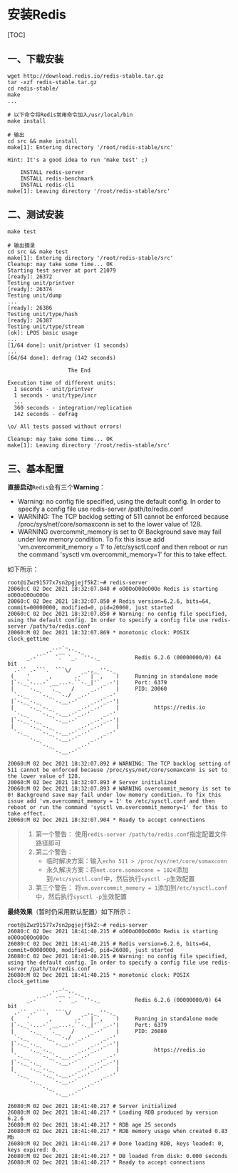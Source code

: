 # 安装Redis

[TOC]

## 一、下载安装

``````shell
wget http://download.redis.io/redis-stable.tar.gz
tar -xzf redis-stable.tar.gz
cd redis-stable/
make
...
``````

```shell
# 以下命令将Redis常用命令加入/usr/local/bin
make install

# 输出
cd src && make install
make[1]: Entering directory '/root/redis-stable/src'

Hint: It's a good idea to run 'make test' ;)

    INSTALL redis-server
    INSTALL redis-benchmark
    INSTALL redis-cli
make[1]: Leaving directory '/root/redis-stable/src'
```

## 二、测试安装

```shell
make test

# 输出摘录
cd src && make test
make[1]: Entering directory '/root/redis-stable/src'
Cleanup: may take some time... OK
Starting test server at port 21079
[ready]: 26372
Testing unit/printver
[ready]: 26374
Testing unit/dump
...
[ready]: 26386
Testing unit/type/hash
[ready]: 26387
Testing unit/type/stream
[ok]: LPOS basic usage
...
[1/64 done]: unit/printver (1 seconds)
...
[64/64 done]: defrag (142 seconds)

                   The End

Execution time of different units:
  1 seconds - unit/printver
  1 seconds - unit/type/incr
  ...
  360 seconds - integration/replication
  142 seconds - defrag

\o/ All tests passed without errors!

Cleanup: may take some time... OK
make[1]: Leaving directory '/root/redis-stable/src'
```

## 三、基本配置

**直接启动**`Redis`会有三个**Warning**：

-   Warning: no config file specified, using the default config. In order to specify a config file use redis-server /path/to/redis.conf
-   WARNING: The TCP backlog setting of 511 cannot be enforced because /proc/sys/net/core/somaxconn is set to the lower value of 128.
-   WARNING overcommit_memory is set to 0! Background save may fail under low memory condition. To fix this issue add 'vm.overcommit_memory = 1' to /etc/sysctl.conf and then reboot or run the command 'sysctl vm.overcommit_memory=1' for this to take effect.

如下所示：

```shell
root@iZwz91577x7sn2pgjejf5kZ:~# redis-server
20060:C 02 Dec 2021 18:32:07.848 # oO0OoO0OoO0Oo Redis is starting oO0OoO0OoO0Oo
20060:C 02 Dec 2021 18:32:07.850 # Redis version=6.2.6, bits=64, commit=00000000, modified=0, pid=20060, just started
20060:C 02 Dec 2021 18:32:07.850 # Warning: no config file specified, using the default config. In order to specify a config file use redis-server /path/to/redis.conf
20060:M 02 Dec 2021 18:32:07.869 * monotonic clock: POSIX clock_gettime
                _._
           _.-``__ ''-._
      _.-``    `.  `_.  ''-._           Redis 6.2.6 (00000000/0) 64 bit
  .-`` .-```.  ```\/    _.,_ ''-._
 (    '      ,       .-`  | `,    )     Running in standalone mode
 |`-._`-...-` __...-.``-._|'` _.-'|     Port: 6379
 |    `-._   `._    /     _.-'    |     PID: 20060
  `-._    `-._  `-./  _.-'    _.-'
 |`-._`-._    `-.__.-'    _.-'_.-'|
 |    `-._`-._        _.-'_.-'    |           https://redis.io
  `-._    `-._`-.__.-'_.-'    _.-'
 |`-._`-._    `-.__.-'    _.-'_.-'|
 |    `-._`-._        _.-'_.-'    |
  `-._    `-._`-.__.-'_.-'    _.-'
      `-._    `-.__.-'    _.-'
          `-._        _.-'
              `-.__.-'

20060:M 02 Dec 2021 18:32:07.892 # WARNING: The TCP backlog setting of 511 cannot be enforced because /proc/sys/net/core/somaxconn is set to the lower value of 128.
20060:M 02 Dec 2021 18:32:07.893 # Server initialized
20060:M 02 Dec 2021 18:32:07.893 # WARNING overcommit_memory is set to 0! Background save may fail under low memory condition. To fix this issue add 'vm.overcommit_memory = 1' to /etc/sysctl.conf and then reboot or run the command 'sysctl vm.overcommit_memory=1' for this to take effect.
20060:M 02 Dec 2021 18:32:07.904 * Ready to accept connections
```

>   1.   第一个警告：
>        使用`redis-server /path/to/redis.conf`指定配置文件路径即可
>   2.   第二个警告：
>        -   临时解决方案：输入`echo 511 > /proc/sys/net/core/somaxconn`
>        -   永久解决方案：将`net.core.somaxconn = 1024`添加到`/etc/sysctl.conf`中，然后执行`sysctl -p`生效配置
>   3.   第三个警告：
>        将`vm.overcommit_memory = 1`添加到`/etc/sysctl.conf`中，然后执行`sysctl -p`生效配置

**最终效果**（暂时仍采用默认配置）如下所示：

```shell
root@iZwz91577x7sn2pgjejf5kZ:~# redis-server
26080:C 02 Dec 2021 18:41:40.215 # oO0OoO0OoO0Oo Redis is starting oO0OoO0OoO0Oo
26080:C 02 Dec 2021 18:41:40.215 # Redis version=6.2.6, bits=64, commit=00000000, modified=0, pid=26080, just started
26080:C 02 Dec 2021 18:41:40.215 # Warning: no config file specified, using the default config. In order to specify a config file use redis-server /path/to/redis.conf
26080:M 02 Dec 2021 18:41:40.215 * monotonic clock: POSIX clock_gettime
                _._
           _.-``__ ''-._
      _.-``    `.  `_.  ''-._           Redis 6.2.6 (00000000/0) 64 bit
  .-`` .-```.  ```\/    _.,_ ''-._
 (    '      ,       .-`  | `,    )     Running in standalone mode
 |`-._`-...-` __...-.``-._|'` _.-'|     Port: 6379
 |    `-._   `._    /     _.-'    |     PID: 26080
  `-._    `-._  `-./  _.-'    _.-'
 |`-._`-._    `-.__.-'    _.-'_.-'|
 |    `-._`-._        _.-'_.-'    |           https://redis.io
  `-._    `-._`-.__.-'_.-'    _.-'
 |`-._`-._    `-.__.-'    _.-'_.-'|
 |    `-._`-._        _.-'_.-'    |
  `-._    `-._`-.__.-'_.-'    _.-'
      `-._    `-.__.-'    _.-'
          `-._        _.-'
              `-.__.-'

26080:M 02 Dec 2021 18:41:40.217 # Server initialized
26080:M 02 Dec 2021 18:41:40.217 * Loading RDB produced by version 6.2.6
26080:M 02 Dec 2021 18:41:40.217 * RDB age 25 seconds
26080:M 02 Dec 2021 18:41:40.217 * RDB memory usage when created 0.83 Mb
26080:M 02 Dec 2021 18:41:40.217 # Done loading RDB, keys loaded: 0, keys expired: 0.
26080:M 02 Dec 2021 18:41:40.217 * DB loaded from disk: 0.000 seconds
26080:M 02 Dec 2021 18:41:40.217 * Ready to accept connections
```

